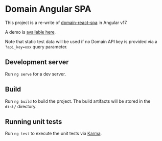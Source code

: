 # Domain Angular SPA

This project is a re-write of [domain-react-spa](https://github.com/scottabutler/domain-react-spa/) in Angular v17.

A demo is [available here](https://jonathont.github.io/domain-angular-spa).

Note that static test data will be used if no Domain API key is provided via a `?api_key=xxx` query parameter. 

## Development server

Run `ng serve` for a dev server.

## Build

Run `ng build` to build the project. The build artifacts will be stored in the `dist/` directory.

## Running unit tests

Run `ng test` to execute the unit tests via [Karma](https://karma-runner.github.io).
